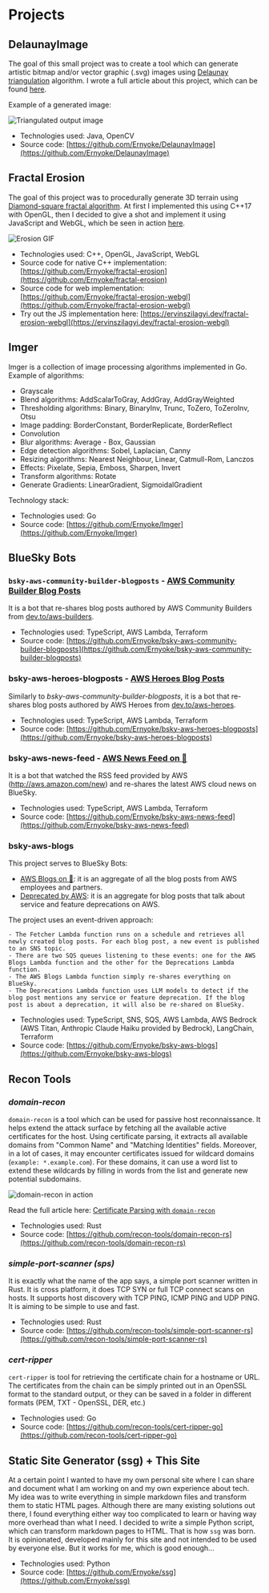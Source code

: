 # Projects

## DelaunayImage

The goal of this small project was to create a tool which can generate artistic bitmap and/or vector graphic (.svg) images using [Delaunay triangulation](https://en.wikipedia.org/wiki/Delaunay_triangulation) algorithm. I wrote a full article about this project, which can be found [here](https://ervinszilagyi.dev/articles/generate-low-poly-images-using-del-triangulation.html).

Example of a generated image:

![Triangulated output image](images/delaunay.jpg)

- Technologies used: Java, OpenCV
- Source code: [https://github.com/Ernyoke/DelaunayImage](https://github.com/Ernyoke/DelaunayImage)

## Fractal Erosion

The goal of this project was to procedurally generate 3D terrain using [Diamond-square fractal algorithm](https://en.wikipedia.org/wiki/Diamond-square_algorithm). At first I implemented this using C++17 with OpenGL, then I decided to give a shot and implement it using JavaScript and WebGL, which be seen in action [here](https://ervinszilagyi.dev/fractal-erosion-webgl).

![Erosion GIF](images/erosion_resized.gif)

- Technologies used: C++, OpenGL, JavaScript, WebGL
- Source code for native C++ implementation: [https://github.com/Ernyoke/fractal-erosion](https://github.com/Ernyoke/fractal-erosion)
- Source code for web implementation: [https://github.com/Ernyoke/fractal-erosion-webgl](https://github.com/Ernyoke/fractal-erosion-webgl)
- Try out the JS implementation here: [https://ervinszilagyi.dev/fractal-erosion-webgl](https://ervinszilagyi.dev/fractal-erosion-webgl)

## Imger

Imger is a collection of image processing algorithms implemented in Go. Example of algorithms:

- Grayscale
- Blend algorithms: AddScalarToGray, AddGray, AddGrayWeighted
- Thresholding algorithms: Binary, BinaryInv, Trunc, ToZero, ToZeroInv, Otsu
- Image padding: BorderConstant, BorderReplicate, BorderReflect
- Convolution
- Blur algorithms: Average - Box, Gaussian
- Edge detection algorithms: Sobel, Laplacian, Canny
- Resizing algorithms: Nearest Neighbour, Linear, Catmull-Rom, Lanczos
- Effects: Pixelate, Sepia, Emboss, Sharpen, Invert
- Transform algorithms: Rotate
- Generate Gradients: LinearGradient, SigmoidalGradient

Technology stack:

- Technologies used: Go
- Source code: [https://github.com/Ernyoke/Imger](https://github.com/Ernyoke/Imger)

## BlueSky Bots

### `bsky-aws-community-builder-blogposts` - [AWS Community Builder Blog Posts](https://bsky.app/profile/awscmblogposts.bsky.social)

It is a bot that re-shares blog posts authored by AWS Community Builders from [dev.to/aws-builders](https://dev.to/aws-builders).

- Technologies used: TypeScript, AWS Lambda, Terraform
- Source code: [https://github.com/Ernyoke/bsky-aws-community-builder-blogposts](https://github.com/Ernyoke/bsky-aws-community-builder-blogposts)

### bsky-aws-heroes-blogposts - [AWS Heroes Blog Posts](https://bsky.app/profile/awsheroesblogposts.bsky.social)

Similarly to *bsky-aws-community-builder-blogposts*, it is a bot that re-shares blog posts authored by AWS Heroes from [dev.to/aws-heroes](https://dev.to/aws-heroes).

- Technologies used: TypeScript, AWS Lambda, Terraform
- Source code: [https://github.com/Ernyoke/bsky-aws-heroes-blogposts](https://github.com/Ernyoke/bsky-aws-heroes-blogposts)

### bsky-aws-news-feed - [AWS News Feed on 🦋](https://bsky.app/profile/awsrecentnews.bsky.social)

It is a bot that watched the RSS feed provided by AWS (http://aws.amazon.com/new) and re-shares the latest AWS cloud news on BlueSky.

- Technologies used: TypeScript, AWS Lambda, Terraform
- Source code: [https://github.com/Ernyoke/bsky-aws-news-feed](https://github.com/Ernyoke/bsky-aws-news-feed)

### bsky-aws-blogs

This project serves to BlueSky Bots:

- [AWS Blogs on 🦋](https://bsky.app/profile/awsblogs.bsky.social): it is an aggregate of all the blog posts from AWS employees and partners.
- [Deprecated by AWS](https://bsky.app/profile/deprecatedbyaws.bsky.social): it is an aggregate for blog posts that talk about service and feature deprecations on AWS.

The project uses an event-driven approach:

    - The Fetcher Lambda function runs on a schedule and retrieves all newly created blog posts. For each blog post, a new event is published to an SNS topic.
    - There are two SQS queues listening to these events: one for the AWS Blogs Lambda function and the other for the Deprecations Lambda function.
    - The AWS Blogs Lambda function simply re-shares everything on BlueSky.
    - The Deprecations Lambda function uses LLM models to detect if the blog post mentions any service or feature deprecation. If the blog post is about a deprecation, it will also be re-shared on BlueSky.

- Technologies used: TypeScript, SNS, SQS, AWS Lambda, AWS Bedrock (AWS Titan, Anthropic Claude Haiku provided by Bedrock), LangChain, Terraform
- Source code: [https://github.com/Ernyoke/bsky-aws-blogs](https://github.com/Ernyoke/bsky-aws-blogs)

## Recon Tools

### *domain-recon*

`domain-recon` is a tool which can be used for passive host reconnaissance. It helps extend the attack surface by fetching all the available active certificates for the host. Using certificate parsing, it extracts all available domains from "Common Name" and "Matching Identities" fields. Moreover, in a lot of cases, it may encounter certificates issued for wildcard domains (`example: *.example.com`). For these domains, it can use a word list to extend these wildcards by filling in words from the list and generate new potential subdomains.

![domain-recon in action](images/domain-recon.gif)

Read the full article here: [Certificate Parsing with `domain-recon`](articles/certificate-parsing-with-domain-recon)

- Technologies used: Rust
- Source code: [https://github.com/recon-tools/domain-recon-rs](https://github.com/recon-tools/domain-recon-rs)

### *simple-port-scanner (sps)*

It is exactly what the name of the app says, a simple port scanner written in Rust. It is cross platform, it does TCP SYN or full TCP connect scans on hosts. It supports host discovery with TCP PING, ICMP PING and UDP PING. It is aiming to be simple to use and fast.

- Technologies used: Rust
- Source code: [https://github.com/recon-tools/simple-port-scanner-rs](https://github.com/recon-tools/simple-port-scanner-rs)

### *cert-ripper*

`cert-ripper` is tool for retrieving the certificate chain for a hostname or URL. The certificates from the chain can be simply printed out in an OpenSSL format to the standard output, or they can be saved in a folder in different formats (PEM, TXT - OpenSSL, DER, etc.)

- Technologies used: Go
- Source code: [https://github.com/recon-tools/cert-ripper-go](https://github.com/recon-tools/cert-ripper-go)

## Static Site Generator (ssg) + This Site

At a certain point I wanted to have my own personal site where I can share and document what I am working on and my own experience about tech. My idea was to write everything in simple markdown files and transform them to static HTML pages. Although there are many existing solutions out there, I found everything either way too complicated to learn or having way more overhead than what I need. I decided to write a simple Python script, which can transform markdown pages to HTML. That is how `ssg` was born. It is opinionated, developed mainly for this site and not intended to be used by everyone else. But it works for me, which is good enough...

- Technologies used: Python
- Source code: [https://github.com/Ernyoke/ssg](https://github.com/Ernyoke/ssg)